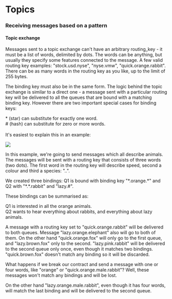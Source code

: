 <h1>Topics</h1>
<h3>Receiving messages based on a pattern </h3>


<h4>Topic exchange</h4>
<p>Messages sent to a topic exchange can't have an arbitrary routing_key - it must be a list of words, delimited by dots. The words can be anything, but usually they specify some features connected to the message. A few valid routing key examples: "stock.usd.nyse", "nyse.vmw", "quick.orange.rabbit". There can be as many words in the routing key as you like, up to the limit of 255 bytes.
   
   The binding key must also be in the same form. The logic behind the topic exchange is similar to a direct one - a message sent with a particular routing key will be delivered to all the queues that are bound with a matching binding key. However there are two important special cases for binding keys:
   
   \* (star) can substitute for exactly one word.<br>
  \# (hash) can substitute for zero or more words.<br><br>
   It's easiest to explain this in an example:</p>
   
![](https://www.rabbitmq.com/img/tutorials/python-five.png)
<p>In this example, we're going to send messages which all describe animals. The messages will be sent with a routing key that consists of three words (two dots). The first word in the routing key will describe speed, second a colour and third a species: "<speed>.<colour>.<species>".
   
   We created three bindings: Q1 is bound with binding key "\*.orange.\*" and Q2 with "\*.*.rabbit" and "lazy.#".
   
   These bindings can be summarised as:
   
   Q1 is interested in all the orange animals.<br>
   Q2 wants to hear everything about rabbits, and everything about lazy animals.</p>
   
<p>A message with a routing key set to "quick.orange.rabbit" will be delivered to both queues. Message "lazy.orange.elephant" also will go to both of them. On the other hand "quick.orange.fox" will only go to the first queue, and "lazy.brown.fox" only to the second. "lazy.pink.rabbit" will be delivered to the second queue only once, even though it matches two bindings. "quick.brown.fox" doesn't match any binding so it will be discarded.
   
   What happens if we break our contract and send a message with one or four words, like "orange" or "quick.orange.male.rabbit"? Well, these messages won't match any bindings and will be lost.
   
   On the other hand "lazy.orange.male.rabbit", even though it has four words, will match the last binding and will be delivered to the second queue.</p>
